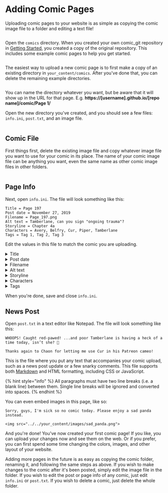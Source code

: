 # Adding Comic Pages

Uploading comic pages to your website is as simple as copying the comic image file to a folder and editing a text file!

<figure><img src="https://raw.githubusercontent.com/ryanvilbrandt/comic_git/docs/docs/img/uploading_your_comic/your_content_dir.png" alt=""><figcaption></figcaption></figure>

Open the `comics` directory. When you created your own comic\_git repository in [Getting Started](../getting-started/getting-started.md), you created a copy of the original repository. This includes some example comic pages to help you get started.

<figure><img src="https://raw.githubusercontent.com/ryanvilbrandt/comic_git/docs/docs/img/adding_comic_pages/comic_dir.png" alt=""><figcaption></figcaption></figure>

The easiest way to upload a new comic page is to first make a copy of an existing directory in `your_content/comics`. After you've done that, you can delete the remaining example directories.

<figure><img src="https://raw.githubusercontent.com/ryanvilbrandt/comic_git/docs/docs/img/adding_comic_pages/new_dir.png" alt=""><figcaption></figcaption></figure>

You can name the directory whatever you want, but be aware that it will show up in the URL for that page. E.g. **https://\[username].github.io/\[repo name]/comic/Page 1/**

Open the new directory you've created, and you should see a few files: `info.ini`, `post.txt`, and an image file.

<figure><img src="https://raw.githubusercontent.com/ryanvilbrandt/comic_git/docs/docs/img/adding_comic_pages/comic_files.png" alt=""><figcaption></figcaption></figure>

## Comic File

First things first, delete the existing image file and copy whatever image file you want to use for your comic in its place. The name of your comic image file can be anything you want, even the same name as other comic image files in other folders.

<figure><img src="https://raw.githubusercontent.com/ryanvilbrandt/comic_git/docs/docs/img/adding_comic_pages/new_comic_file.png" alt=""><figcaption></figcaption></figure>

## Page Info

Next, open `info.ini`. The file will look something like this:

```
Title = Page 197
Post date = November 27, 2019
Filename = Page_197.png
Alt text = Tamberlane, can you sign "ongoing trauma"?
Storyline = Chapter 4a
Characters = Avery, Belfry, Cur, Piper, Tamberlane
Tags = Tag 1, Tag 2, Tag 3
```

Edit the values in this file to match the comic you are uploading.

<details>

<summary>Title</summary>

* Required
* Value: `string`: page title
* Default: `Page 197`

The title of this particular comic page.  The page title shows up in the tab every time a page from your website is loaded along with the comic name (for example, **Page 197** - comic\_git Example). It also appears in the info box below the comic on the page itself.

</details>

<details>

<summary>Post date</summary>

* Required
* Value: `string`: date comic is posted, matching date format
* Default: `November 27, 2019`

The date and/or time your comic is posted. This should match the format defined in your `comic_info.ini` file, as described in [Editing your Comic Info](editing-your-comic-info.md#date-format). If you have not changed that option in your `comic_info.ini`, just use the same format already in the file.

{% hint style="warning" %}
If you're using the default date format, don't forget the comma after the day!
{% endhint %}

{% hint style="info" %}
**Scheduled Posts**

Any comic with a Post Date set in the future (according to the Timezone you have set in your comic\_info.ini file) will be "scheduled" for later, meaning it will not be published at that point in time. By default, comic\_git automatically reruns every morning at 8am UTC to publish any scheduled posts that might need to be created. See the [Scheduled Posts](../other-expert-tips.md#scheduled-posts) section for more information, including how to change when comic\_git rechecks the scheduled posts.
{% endhint %}

</details>

<details>

<summary>Filename</summary>

* Required
* Value: `string`: filename of the comic page
* Default: `Page_197.png`

The filename of the comic image in this folder, without any of the directory path, but with the file extension.

{% hint style="warning" %}
The filename is case sensitive, so be sure to write it in exactly as the file is named!
{% endhint %}

</details>

<details>

<summary>Alt text</summary>

* Optional (but recommended)
* Value: `string`: alt text
* Default: `Tamberlane, can you sign "ongoing trauma"?`

The text that should show up when the user hovers their mouse over the comic image. This is generally recommended for accessibility purposes, but is not required.

</details>

<details>

<summary>Storyline</summary>

* Optional
* Value: `string`: storyline to attach this page to
* Default: `Chapter 4a`

The name of the current chapter, book, section, or whatever else you use to separate out different parts of your webcomic. This is used when building the Archive page and Infinite Scroll page. If this option is blank, this page will count as not having a storyline and won't show up on the Archive page.

</details>

<details>

<summary>Characters</summary>

* Optional
* Value: `string`: list of comic characters separated by commas
* Default: `Avery, Belfry, Cur, Piper, Tamberlane`

A comma-separated list of characters on this page. Any character names here will turn into a hyperlink which links to a list of pages with that character in them.

</details>

<details>

<summary>Tags</summary>

* Optional
* Value: `string`: list of tags separated by commas
* Default: `Tag 1, Tag 2, Tag 3`

A comma-separated list of non-character tags. Any tags here will turn into a hyperlink which links to a list of pages with that tag attached to them.

{% hint style="danger" %}
**Invalid Tag Names**

Due to the way comic\_git generates pages for tags and characters, there are some limitations on what characters you can use in your tags and character lists in the info.ini file. Please avoid using any of the following: `\ / : * ? " < > |`

As of comic\_git 0.3.6, you can however include unicode in your info.ini files. If you look around, you can find some good unicode options to take the place of those characters if you need them.
{% endhint %}

</details>

When you're done, save and close `info.ini`.

## News Post

Open `post.txt` in a text editor like Notepad. The file will look something like this:

```
WHOOPS! Caught red-pawed! ...and poor Tamberlane is having a heck of a time today, isn’t she? 🙁

Thanks again to Chaon for letting me use Cur in his Patreon cameo!
```

This is the file where you put any text that accompanies your comic upload, such as a news post update or a few snarky comments. This file supports both [Markdown](https://daringfireball.net/projects/markdown/syntax) and HTML formatting, including CSS or JavaScript.

{% hint style="info" %}
All paragraphs must have two line breaks (i.e. a blank line) between them. Single line breaks will be ignored and converted into spaces.
{% endhint %}

You can even embed images in this page, like so:

```
Sorry, guys, I'm sick so no comic today. Please enjoy a sad panda instead.

<img src="../../your_content/images/sad_panda.png">
```

And you're done! You've now created your first comic page! If you like, you can upload your changes now and see them on the web. Or if you prefer, you can first spend some time changing the colors, images, and other layout of your website.

Adding more pages in the future is as easy as copying the comic folder, renaming it, and following the same steps as above. If you wish to make changes to the comic after it's been posted, simply edit the image file in the folder. If you wish to edit the post or page info of any comic, just edit `info.ini` or `post.txt`. If you wish to delete a comic, just delete the whole folder.
